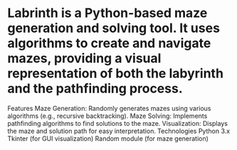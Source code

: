 #  Labrinth is a Python-based maze generation and solving tool. It uses algorithms to create and navigate mazes, providing a visual representation of both the labyrinth and the pathfinding process.

Features
Maze Generation: Randomly generates mazes using various algorithms (e.g., recursive backtracking).
Maze Solving: Implements pathfinding algorithms to find solutions to the maze.
Visualization: Displays the maze and solution path for easy interpretation.
Technologies
Python 3.x
Tkinter (for GUI visualization)
Random module (for maze generation)
